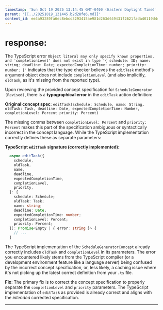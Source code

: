 ```yaml
---
timestamp: 'Sun Oct 19 2025 13:14:45 GMT-0400 (Eastern Daylight Time)'
parent: '[[../20251019_131445.b2d28fe6.md]]'
content_id: ee4a93289fa6ec8ebcc3293415ae981d263d649431f2621fada40119d44a9e29
---
```


# response:

The TypeScript error `Object literal may only specify known properties, and 'completionLevel' does not exist in type '{ schedule: ID; name: string; deadline: Date; expectedCompletionTime: number; priority: number; }'` indicates that the type checker believes the `editTask` method's argument object does not include `completionLevel` (and also implicitly, `oldTask`, as it's missing from the reported type).

Upon reviewing the provided concept specification for `ScheduleGenerator (Revised)`, there is a **typographical error** in the `editTask` action definition:

**Original concept spec:**
`editTask(schedule: Schedule, name: String, oldTask: Task, deadline: Date, expectedCompletionTime: Number, completionLevel: Percent priority: Percent)`

The missing comma between `completionLevel: Percent` and `priority: Percent` makes this part of the specification ambiguous or syntactically incorrect in the concept language. While the TypeScript implementation correctly defines these as separate parameters:

**TypeScript `editTask` signature (correctly implemented):**

```typescript
  async editTask({
    schedule,
    oldTask,
    name,
    deadline,
    expectedCompletionTime,
    completionLevel,
    priority,
  }: {
    schedule: Schedule;
    oldTask: Task;
    name: string;
    deadline: Date;
    expectedCompletionTime: number;
    completionLevel: Percent;
    priority: Percent;
  }): Promise<Empty | { error: string }> {
    // ...
  }
```

The TypeScript implementation of the `ScheduleGeneratorConcept` already correctly includes `oldTask` and `completionLevel` in its parameters. The error you encountered likely stems from the TypeScript compiler (or a development environment feature like a language server) being confused by the incorrect concept specification, or, less likely, a caching issue where it's not picking up the latest correct definition from your `.ts` file.

**Fix:**
The primary fix is to correct the concept specification to properly separate the `completionLevel` and `priority` parameters. The TypeScript implementation of `editTask` as provided is already correct and aligns with the *intended* corrected specification.

***

